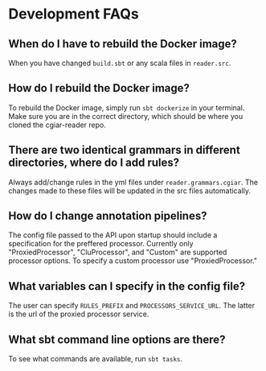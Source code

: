 # Development FAQs

## When do I have to rebuild the Docker image?

When you have changed ```build.sbt``` or any scala files in ```reader.src```.

## How do I rebuild the Docker image?

To rebuild the Docker image, simply run ```sbt dockerize``` in your terminal. Make sure you are in the correct directory, which should be where you cloned the cgiar-reader repo.

## There are two identical grammars in different directories, where do I add rules?

Always add/change rules in the yml files under ```reader.grammars.cgiar```. The changes made to these files will be updated in the src files automatically.

## How do I change annotation pipelines?

The config file passed to the API upon startup should include a specification for the preffered processor. Currently only "ProxiedProcessor", "CluProcessor", and "Custom" are supported processor options. To specify a custom processor use "ProxiedProcessor."

## What variables can I specify in the config file?

The user can specify `RULES_PREFIX` and `PROCESSORS_SERVICE_URL`. The latter is the url of the proxied processor service.

## What sbt command line options are there?

To see what commands are available, run ```sbt tasks```.